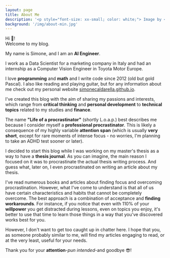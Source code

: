 ```yaml
---
layout: page
title: About Me
description: '<p style="font-size: xx-small; color: white;"> Image by <a style="font-size: xx-small; color: white;" href="https://www.freepik.com/free-vector/hand-drawn-question-mark-pattern_26539480.htm#query=Question%20mark&position=19&from_view=search&track=ais">Freepik</a> </p>'
background: '/img/about-min.jpg'
---
```


Hi 👋! <br>
Welcome to my blog.

My name is Simone, and I am an **AI Engineer**. 
<!---I'm also a PhD student in Computer Science conducting research on theoretical AI.---> I work as a Data Scientist for a marketing company in Italy and had an internship as a Computer Vision Engineer in Toyota Motor Europe.

I love **programming** and **math** and I write code since 2012 (old but gold Pascal). I also like reading and playing guitar, but for any information about me check out my personal website [simonecaldarella.github.io](https://simonecaldarella.github.io).

I've created this blog with the aim of sharing my passions and interests, which range from **critical thinking** and **personal development** to **technical topics** related to my studies and **finance**.

The name **"Life of a procrastinator"** (shortly L.o.a.p.) best describes me because I consider myself a **professional procrastinator**. This is likely a consequence of my highly variable **attention span** (which is usually **very short**, except for rare moments of intense focus - no worries, I'm planning to take an ADHD test sooner or later).

I decided to start this blog while I was working on my master's thesis as a way to have a **thesis journal**. As you can imagine, the main reason I focused on it was to procrastinate the actual thesis writing process. And guess what, later on, I even procrastinated on writing an article about my thesis.

I've read numerous books and articles about finding focus and overcoming procrastination. However, what I've come to understand is that all of us have certain characteristics and habits that cannot be completely overcome. The best approach is a combination of acceptance and **finding workarounds**. For instance, if you notice that even with 110% of your **willpower** you get distracted during lessons, even on topics you enjoy, it's better to use that time to learn those things in a way that you've discovered works best for you.

However, I don't want to get too caught up in chatter here. I hope that you, as someone probably similar to me, will find my articles engaging to read, or at the very least, useful for your needs.

Thank you for your **attention**-*pun intended*-and goodbye 😎! 
